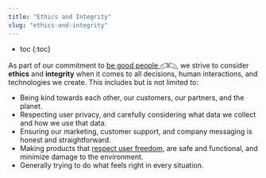 ```yaml
---
title: "Ethics and Integrity"
slug: "ethics-and-integrity"
---
```


* toc
{:toc}

As part of our commitment to [be good people <span><img class="value-icon" src="_images/good-people.png"></span>](../../FarmBot-Inc/intro.md#be-good-people), we strive to consider **ethics** and **integrity** when it comes to all decisions, human interactions, and technologies we create. This includes but is not limited to:

* Being kind towards each other, our customers, our partners, and the planet.
* Respecting user privacy, and carefully considering what data we collect and how we use that data.
* Ensuring our marketing, customer support, and company messaging is honest and straightforward.
* Making products that [respect user freedom](../intro/respecting-your-freedom.md), are safe and functional, and minimize damage to the environment.
* Generally trying to do what feels right in every situation.

<style>
.hub-container {
  max-width: 1350px;
}
.value-icon {
  display: inline-block;
  height: 18px;
  margin-bottom: -2px;
}
  
a[title="Guides"] {
  color: #f4f4f4!important;
  border-bottom: 5px solid #f4f4f4;
  padding-bottom: 20px!important;
}
  
a[title="Guides"]:hover {
  color: white!important;
  border-bottom-color: white;
}
  
#hub-header li a:hover {
  box-shadow: none!important;
}
</style>

<meta name="theme-color" content="#434343">

